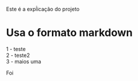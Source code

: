 Este é a expĺicação do projeto

Usa o formato markdown
=========================







1 - teste  
2 - teste2  
3 - maios uma  

Foi
